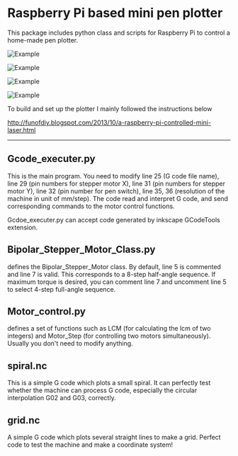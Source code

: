 # Raspberry Pi based mini pen plotter

This package includes python class and scripts for Raspberry Pi to control a home-made pen plotter.

![Example](https://raw.githubusercontent.com/flodek/Mini_pen_plotter_RaspberryPI/master/example_2.png)

![Example](https://raw.githubusercontent.com/flodek/Mini_pen_plotter_RaspberryPI/master/back.png)

![Example](https://raw.githubusercontent.com/flodek/Mini_pen_plotter_RaspberryPI/master/example_1.png)

![Example](https://raw.githubusercontent.com/flodek/Mini_pen_plotter_RaspberryPI/master/example.png)

To build and set up the plotter I mainly followed the instructions below

http://funofdiy.blogspot.com/2013/10/a-raspberry-pi-controlled-mini-laser.html

***

## Gcode_executer.py
This is the main program. You need to modify line 25 (G code file name), line 29 (pin numbers 
for stepper motor X), line 31 (pin numbers for stepper motor Y), line 32 (pin number for pen 
switch), line 35, 36 (resolution of the machine in unit of mm/step).
The code read and interpret G code, and send corresponding commands to the motor control functions.

Gcdoe_executer.py can accept code generated by inkscape GCodeTools extension.

## Bipolar_Stepper_Motor_Class.py
defines the Bipolar_Stepper_Motor class. By default, line 5 is commented and line 7 is valid. 
This corresponds to a 8-step half-angle sequence. If maximum torque is desired, you can comment 
line 7 and uncomment line 5 to select 4-step full-angle sequence.

## Motor_control.py
defines a set of functions such as LCM (for calculating the lcm of two integers) and Motor_Step 
(for controlling two motors simultaneously). Usually you don't need to modify anything.

## spiral.nc
This is a simple G code which plots a small spiral. It can perfectly test whether the machine 
can process G code, especially the circular interpolation G02 and G03, correctly.

## grid.nc
A simple G code which plots several straight lines to make a grid. Perfect code to test the 
machine and make a coordinate system!
